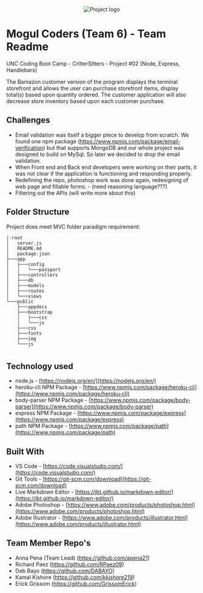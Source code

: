 <p align="center">
<img src="https://github.com/GrissomErick/MogulCoders/blob/master/public/img/mogulcoders_banner.png?raw=true" alt="Project logo"></img>
<p></p>

# Mogul Coders (Team 6) - Team Readme
 UNC Coding Boot Camp - CritterSitters - Project #02 (Node, Express, Handlebars)
 <p></p>
The Bamazon customer version of the program displays the terminal storefront and allows the user can purchase storefront items, display total(s) based upon quantity ordered. The customer application will also decrease store inventory based upon each customer purchase.

## Challenges
* Email validation was itself a bigger piece to develop from scratch.  We found one npm package (https://www.npmjs.com/package/email-verification) but that supports MongoDB and our whole project was designed to build on MySql.  So later we decided to drop the email validation.
* When Front end and Back end developers were working on their parts, it was not clear if the application is functioning and responding properly.
* Redefining the repo, photoshop work was done again, redesigning of web page and fillable forms. - (need reasoning language???)
* Filtering out the APIs (will write more about this)

## Folder Structure
Project does meet MVC folder paradigm requirement:
```
|-root
│   server.js
│   README.md
│   package.json
├───app
│   ├───config
│   │   └───passport
│   ├───controllers
│   ├───db
│   ├───models
│   ├───routes
│   └───views
└───public
    ├───appdocs
    ├───bootstrap
    │   ├───css
    │   └───js
    ├───css
    ├───fonts
    ├───img
    └───js
```
#
## Technology used
- node.js - [https://nodejs.org/en/](https://nodejs.org/en/)
- heroku-cli NPM Package - [https://www.npmjs.com/package/heroku-cli](https://www.npmjs.com/package/heroku-cli)
- body-parser NPM Package - [https://www.npmjs.com/package/body-parser](https://www.npmjs.com/package/body-parser)
- express NPM Package - [https://www.npmjs.com/package/express](https://www.npmjs.com/package/express)
- path NPM Package - [https://www.npmjs.com/package/path](https://www.npmjs.com/package/path)

<!--
- node.js - [https://nodejs.org/en/](https://nodejs.org/en/)
- mysql NPM Package - [https://www.npmjs.com/package/mysql](https://www.npmjs.com/package/mysql)
- inquirer NPM Package - [https://www.npmjs.com/package/inquirer](https://www.npmjs.com/package/inquirer)
- cli-table NPM Package - [https://www.npmjs.com/package/cli-table](https://www.npmjs.com/package/cli-table)
- heroku-cli NPM Package - [https://www.npmjs.com/package/heroku-cli](https://www.npmjs.com/package/heroku-cli)
- express NPM Package - [https://www.npmjs.com/package/express](https://www.npmjs.com/package/express)
- path - [https://www.npmjs.com/package/path](https://www.npmjs.com/package/path)
- body-parser NPM Package - [https://www.npmjs.com/package/body-parser](https://www.npmjs.com/package/body-parser)
-->

## Built With

* VS Code - [https://code.visualstudio.com/](https://code.visualstudio.com/)
* Git Tools - [https://git-scm.com/download](https://git-scm.com/download)
* Live Markdown Editor - [https://jbt.github.io/markdown-editor/](https://jbt.github.io/markdown-editor/)
* Adobe Photoshop - [https://www.adobe.com/products/photoshop.html](https://www.adobe.com/products/photoshop.html)
* Adobe Illustrator - [https://www.adobe.com/products/illustrator.html](https://www.adobe.com/products/illustrator.html)

## Team Member Repo's
* Anna Pena (Team Lead) (https://github.com/apena21)
* Richard Paez   (https://github.com/RPaez09)
* Deb Bayo       (https://github.com/DABAYO)
* Kamal Kishore  (https://github.com/kkishore219)
* Erick Grissom   (https://github.com/GrissomErick)

<!-- [Click here](https://github.com/GrissomErick/MogulCoders/blob/master/appdocs/ProjectNeed.md) to read Project Requirements -->
